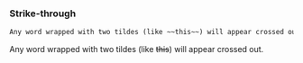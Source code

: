 ### Strike-through

```md
Any word wrapped with two tildes (like ~~this~~) will appear crossed out.
```

Any word wrapped with two tildes (like ~~this~~) will appear crossed out.
